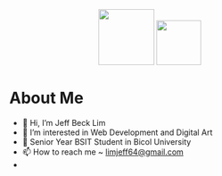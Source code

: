 <div id="header" align="center">
  <img src="https://bestanimations.com/media/knights-rpg/1157056055knight-pixel-art.gif" style="width: 100px;"/>
  <img src="https://i.giphy.com/media/1wmdI5Nk5MjD0XIwdy/giphy.webp" style="width: 80px;"/>
</div>

 
 # About Me
 
- 👋 Hi, I’m Jeff Beck Lim
- 👀 I’m interested in Web Development and Digital Art
- 🍎 Senior Year BSIT Student in Bicol University 
- 📫 How to reach me ~ limjeff64@gmail.com
-  <img src="https://static-00.iconduck.com/assets.00/laravel-icon-1990x2048-xawylrh0.png" style="width: 12px;"/>

<!---
JeffBeckLim/JeffBeckLim is a ✨ special ✨ repository because its `README.md` (this file) appears on your GitHub profile.
You can click the Preview link to take a look at your changes.
--->
